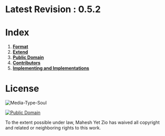 # Latest Revision : 0.5.2
# Index
1. [**Format**](format.md)
2. [**Extend**](extend.md)
3. [**Public Domain**](LICENSE)
4. [**Contributors**](CONTRIBUTORS)
5. [**Implementing and Implementations**](IMPLEMENTATIONS.md)

# License
![Media-Type-Soul](https://github.com/Master-Console/Media-Type-Soul/blob/master/logo/soul.png?raw=true)

[![Public Domain](https://licensebuttons.net/p/mark/1.0/88x31.png)](https://creativecommons.org/publicdomain/zero/1.0)

To the extent possible under law, Mahesh Yet Zio has waived all copyright and related or neighboring rights to this work.
